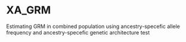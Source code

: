# XA_GRM
Estimating GRM in combined population using ancestry-specefic allele frequency and ancestry-specefic genetic architecture
test 
